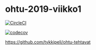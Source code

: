 # ohtu-2019-viikko1

[![CircleCI](https://circleci.com/gh/tykkipeli/ohtu-2019-viikko1.svg?style=svg)](https://circleci.com/gh/tykkipeli/ohtu-2019-viikko1)

[![codecov](https://codecov.io/gh/tykkipeli/ohtu-2019-viikko1/branch/master/graph/badge.svg)](https://codecov.io/gh/tykkipeli/ohtu-2019-viikko1)

https://github.com/tykkipeli/ohtu-tehtavat
